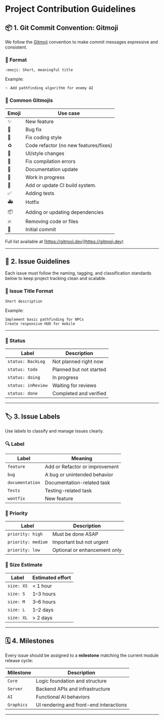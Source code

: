 # Project Contribution Guidelines

## 📦 1. Git Commit Convention: Gitmoji

We follow the [Gitmoji](https://gitmoji.dev/) convention to make commit messages expressive and consistent.

### 🔧 Format

```
:emoji: Short, meaningful title
```

Example:

```
✨ Add pathfinding algorithm for enemy AI
```

### 🚀 Common Gitmojis

| Emoji                 | Use case                               |
|-----------------------|----------------------------------------|
| :sparkles:            | New feature                            |
| :bug:                 | Bug fix                                |
| :art:                 | Fix coding style                                |
| :recycle:             | Code refactor (no new features/fixes)  |
| :lipstick:            | UI/style changes                       |
| :rotating_light:      | Fix compilation errors                 |
| :memo:                | Documentation update                   |
| :construction:        | Work in progress                       |
| :construction_worker: | Add or update CI build system.         |
| :white_check_mark:    | Adding tests                           |
| :ambulance:           | Hotfix                                 |
| :package:             | Adding or updating dependencies        |
| :fire:                | Removing code or files                 |
| :tada:                | Initial commit                         |

Full list available at [https://gitmoji.dev](https://gitmoji.dev)

---

## 🐛 2. Issue Guidelines

Each issue must follow the naming, tagging, and classification standards below to keep project tracking clean and scalable.

### 📝 Issue Title Format

```
Short description
```

Example:

```
Implement basic pathfinding for NPCs
Create responsive HUD for mobile
```

---

### 🚦 Status

| Label             | Description                        |
|-------------------|------------------------------------|
| `status: BackLog` | Not planned right now              |
| `status: todo`    | Planned but not started            |
| `status: doing`   | In progress                        |
| `status: inReview`| Waiting for reviews                |
| `status: done`    | Completed and verified             |

---

## 🏷️ 3. Issue Labels

Use labels to classify and manage issues clearly.

### 🔍 Label

| Label          | Meaning                        |
|----------------|--------------------------------|
| `feature`      | Add or Refactor or improvement |
| `bug`          | A bug or unintended behavior   |
| `documentation`| Documentation-related task     |
| `Tests`        | Testing-related task           |
| `wontfix`      | New feature                    |

### 🧩 Priority

| Label               | Description                        |
|---------------------|------------------------------------|
| `priority: high`    | Must be done ASAP                  |
| `priority: medium`  | Important but not urgent           |
| `priority: low`     | Optional or enhancement only       |

### 📏 Size Estimate

| Label           | Estimated effort                 |
|------------------|----------------------------------|
| `size: XS`       | < 1 hour                         |
| `size: S`        | 1–3 hours                        |
| `size: M`        | 3–6 hours                        |
| `size: L`        | 1–2 days                         |
| `size: XL`       | > 2 days                         |

---

## 🗓 4. Milestones

Every issue should be assigned to a **milestone** matching the current module release cycle:

| Milestone        | Description                                 |
|------------------|---------------------------------------------|
| `Core`           | Logic foundation and structure              |
| `Server`         | Backend APIs and infrastructure             |
| `AI`             | Functional AI behaviors                     |
| `Graphics`       | UI rendering and front-end interactions     |

---